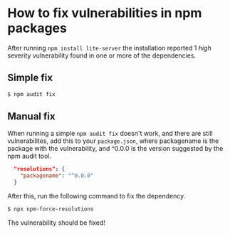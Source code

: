 # How to fix vulnerabilities in npm packages

After running `npm install lite-server` the installation reported 1 *high* severity vulnerability found in one or more of the dependencies.

## Simple fix
```bash
$ npm audit fix
```

## Manual fix
When running a simple `npm audit fix` doesn't work, and there are still vulnerabilites, add this to your `package.json`, where packagename is the package with the vulnerability, and ^0.0.0 is the version suggested by the npm audit tool.

```json
  "resolutions": {
    "packagename": "^0.0.0"
  }
```

After this, run the following command to fix the dependency.

```bash
$ npx npm-force-resolutions
```

The vulnerability should be fixed!

